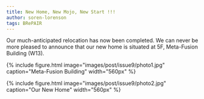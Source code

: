 ```yaml
---
title: New Home, New Mojo, New Start !!!
author: soren-lorenson
tags: BRePAIR
---
```


Our much-anticipated relocation has now been completed. We can never be more pleased to announce that our new home is situated at 5F, Meta-Fusion Building (W13).

{% include figure.html image="images/post/issue9/photo1.jpg" caption="Meta-Fusion Building" width="560px" %}

{% include figure.html image="images/post/issue9/photo2.jpg" caption="Our New Home" width="560px" %}
